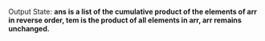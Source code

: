 Output State: **ans is a list of the cumulative product of the elements of arr in reverse order, tem is the product of all elements in arr, arr remains unchanged.**